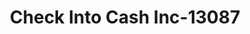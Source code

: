 ---
f_zip-code: 44485
f_state-code: OH
title: Check Into Cash Inc-13087
f_phone: 330-898-2310
f_city-only: Warren
f_address: 2513 Parkman Road Northwest Warren
f_location-unique-id: '13087'
slug: check-into-cash-inc-13087
updated-on: '2024-05-30T13:46:58.046Z'
created-on: '2024-05-30T13:36:59.803Z'
published-on: '2024-05-30T13:54:32.469Z'
f_city-state: cms/city/warren-oh.md
f_company: cms/company/check-into-cash-inc.md
f_state: cms/state/ohio.md
layout: '[payday-loan].html'
tags: payday-loan
---
